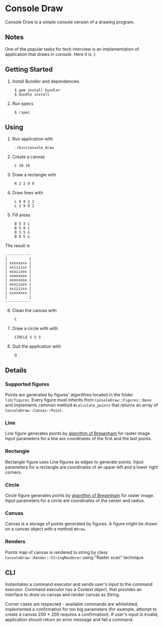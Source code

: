# Console Draw

Console Draw is a simple console version of a drawing program.

## Notes

One of the popular tasks for tech interview is an implementation of application that draws in console. Here it is :)

## Getting Started

1. Install Bundler and dependencies

        $ gem install bundler
        $ bundle install

2. Run specs

        $ rspec

## Using

1. Run application with

        ./bin/console_draw

2. Create a canvas

        C 10 10

3. Draw a rectangle with

        R 2 2 9 9

4. Draw lines with

        L 9 9 2 2
        L 2 9 9 2

5. Fill areas

        B 5 3 i
        B 5 8 i
        B 3 5 o
        B 8 5 o

The result is

    ------------
    |          |
    | xxxxxxxx |
    | xxiiiixx |
    | xoxiixox |
    | xooxxoox |
    | xooxxoox |
    | xoxiixox |
    | xxiiiixx |
    | xxxxxxxx |
    |          |
    ------------

6. Clean the canvas with

        C

7. Draw a circle with with

        CIRCLE 5 5 3

8. Quit the application with

        Q


## Details

### Supported figures

Points are generated by figures' algorithms located in the folder `lib/figures`. Every figure must inherits from `ConsoleDraw::Figures::Base` and implements common method `#calculate_points` that returns an array of `ConsoleDraw::Canvas::Point`.

### Line

Line figure generates points by [algorithm of Bresenham](https://en.wikipedia.org/wiki/Bresenham%27s_line_algorithm) for raster image. Input parameters for a line are coordinates of the first and the last points.

### Rectangle

Rectangle figure uses Line figures as edges to generate points. Input parameters for a rectangle are coordinates of an upper left and a lower right corners.

### Circle

Circle figure generates points by [algorithm of Bresenham](https://en.wikipedia.org/wiki/Bresenham%27s_line_algorithm) for raster image. Input parameters for a circle are coordinates of the center and radius.

### Canvas

Canvas is a storage of points generated by figures. A figure might be drawn on a canvas object with a method `#draw`.

### Renders

Points map of canvas is rendered to string by class `ConsoleDraw::Render::StringRenderer` using "Raster scan" technique.

## CLI

Instantiates a command executor and sends user's input to the command executor. Command executor has a Context object, that provides an interface to draw on canvas and render canvas as String.

Corner cases are respected - available commands are whitelisted, implemented a confirmation for too big parameters (for example, attempt to create a canvas 200 * 200 requires a confirmation). If user's input is invalid, application should return an error message and fail a command.
